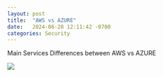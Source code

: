 ```yaml
---
layout: post
title:  "AWS vs AZURE"
date:   2024-06-28 12:11:42 -0700
categories: Security
---
```


Main Services Differences between AWS vs AZURE

<img src="https://rodvial.github.io/blog/uploads/2023/07/2023-07-18-13_31_00-AWS-Certified-Cloud-Practitioner-vs-Microsoft-Azure-AZ-900-Exam-%E2%80%94-Mozilla-Firefo.png">
